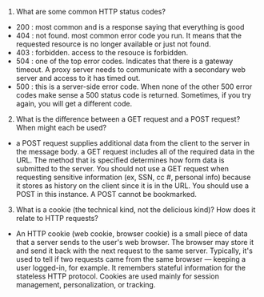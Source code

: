 1. What are some common HTTP status codes?
  - 200 : most common and is a response saying that everything is good
  - 404 : not found. most common error code you run. It means that the requested resource is no longer available or just not found.
  - 403 : forbidden. access to the resouce is forbidden.
  - 504 : one of the top error codes. Indicates that there is a gateway timeout. A proxy server needs to communicate with a secondary web server and access to it has timed out.
  - 500 : this is a server-side error code. When none of the other 500 error codes make sense a 500 status code is returned. Sometimes, if you try again, you will get a different code.

2. What is the difference between a GET request and a POST request? When might each be used?
  - a POST request supplies additional data from the client to the server in the message body. a GET request includes all of the required data in the URL. The method that is specified determines how form data is submitted to the server. You should not use a GET request when requesting sensitive information (ex, SSN, cc #, personal info) because it stores as history on the client since it is in the URL. You should use a POST in this instance. A POST cannot be bookmarked.

3. What is a cookie (the technical kind, not the delicious kind)? How does it relate to HTTP requests?
  - An HTTP cookie (web cookie, browser cookie) is a small piece of data that a server sends to the user's web browser. The browser may store it and send it back with the next request to the same server. Typically, it's used to tell if two requests came from the same browser — keeping a user logged-in, for example. It remembers stateful information for the stateless HTTP protocol. Cookies are used mainly for session management, personalization, or tracking.
